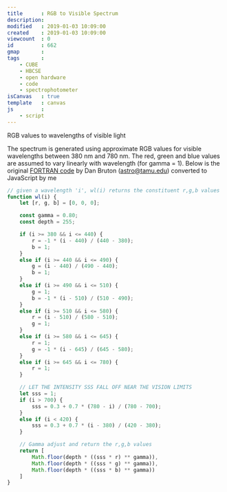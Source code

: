 ```yaml
---
title      : RGB to Visible Spectrum 
description: 
modified   : 2019-01-03 10:09:00
created    : 2019-01-03 10:09:00
viewcount  : 0
id         : 662
gmap       : 
tags       :
    - CUBE
    - HBCSE
    - open hardware
    - code
    - spectrophotometer
isCanvas   : true
template   : canvas
js         : 
    - script
---
```


<canvas>RGB values to wavelengths of visible light</canvas>

The spectrum is generated using approximate RGB values for visible wavelengths between 380 nm and 780 nm. The red, green and blue values are assumed to vary linearly with wavelength (for gamma = 1). Below is the original [FORTRAN code](http://www.physics.sfasu.edu/astro/color/spectra.html) by Dan Bruton (astro@tamu.edu) converted to JavaScript by me

```JavaScript
// given a wavelength 'i', wl(i) returns the constituent r,g,b values
function wl(i) {
    let [r, g, b] = [0, 0, 0];

    const gamma = 0.80;
    const depth = 255;

    if (i >= 380 && i <= 440) {
        r = -1 * (i - 440) / (440 - 380);
        b = 1;
    }
    else if (i >= 440 && i <= 490) {
        g = (i - 440) / (490 - 440);
        b = 1;
    }
    else if (i >= 490 && i <= 510) {
        g = 1;
        b = -1 * (i - 510) / (510 - 490);
    }
    else if (i >= 510 && i <= 580) {
        r = (i - 510) / (580 - 510);
        g = 1;
    }
    else if (i >= 580 && i <= 645) {
        r = 1;
        g = -1 * (i - 645) / (645 - 580);
    }
    else if (i >= 645 && i <= 780) {
        r = 1;
    }

    // LET THE INTENSITY SSS FALL OFF NEAR THE VISION LIMITS
    let sss = 1;
    if (i > 700) {
        sss = 0.3 + 0.7 * (780 - i) / (780 - 700);
    }
    else if (i < 420) {
        sss = 0.3 + 0.7 * (i - 380) / (420 - 380);
    }

    // Gamma adjust and return the r,g,b values
    return [
        Math.floor(depth * ((sss * r) ** gamma)), 
        Math.floor(depth * ((sss * g) ** gamma)), 
        Math.floor(depth * ((sss * b) ** gamma))
    ]
}
```